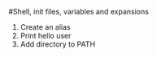 #Shell, init files, variables and expansions
1. Create an alias
2. Print hello user
3. Add directory to PATH
